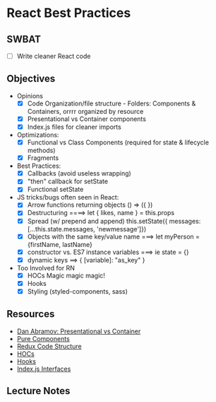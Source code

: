 React Best Practices
====================

## SWBAT

- [ ] Write cleaner React code

## Objectives

- Opinions
  - [X] Code Organization/file structure 
        - Folders: Components & Containers, orrrr organized by resource
  - [X] Presentational vs Container components
  - [X] Index.js files for cleaner imports

- Optimizations:
  - [X] Functional vs Class Components (required for state & lifecycle methods)
  - [X] Fragments

- Best Practices:
  - [X] Callbacks (avoid useless wrapping)
  - [X] "then" callback for setState
  - [X] Functional setState

- JS tricks/bugs often seen in React:
  - [X] Arrow functions returning objects () => ({ })
  - [X] Destructuring  ====> let { likes, name } = this.props
  - [X] Spread (w/ prepend and append) this.setState({ messages: [...this.state.messages, 'newmessage']})
  - [X] Objects with the same key/value name ===> let myPerson = {firstName, lastName}
  - [X] constructor vs. ES7 instance variables ===> ie state = {}
  - [X] dynamic keys ==>  { [variable]: "as_key" } 

- Too Involved for RN
    - [X] HOCs Magic magic magic!
    - [X] Hooks
    - [X] Styling (styled-components, sass)

## Resources

- [Dan Abramov: Presentational vs Container](https://medium.com/@dan_abramov/smart-and-dumb-components-7ca2f9a7c7d0)
- [Pure Components](https://reactjs.org/docs/react-api.html#reactpurecomponent)
- [Redux Code Structure](https://redux.js.org/faq/code-structure)
- [HOCs](https://reactjs.org/docs/higher-order-components.html)
- [Hooks](https://reactjs.org/docs/hooks-intro.html)
- [Index.js Interfaces](https://alligator.io/react/index-js-public-interfaces/)

## Lecture Notes

